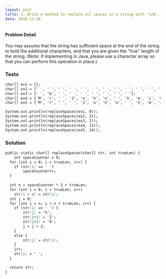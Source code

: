 ```yaml
---
layout: post
title: 3. Write a method to replace all spaces in a string with '%20'.
date: 2016-12-28
---
```


#### Problem Detail

You may assume that the string has sufficient space at the end of the string to hold the additional characters, and that you are given the "true" length of the string. (Note: if implementing in Java, please use a character array so that you can perform this operation in place.)

### Tests

```markdown
char[] ex1 = {};
char[] ex2 = {' ', ' ', ' ', ' ', ' ', ' ', ' ', ' ', ' ', ' ', ' ', ' ', ' ', ' ', ' '};
char[] ex3 = {' ', 'b', ' ', ' ', ' ', ' ', ' ', ' ', ' '};
char[] ex4 = {'M', 'r', ' ', 'J', 'o', 'h', 'n', ' ', 'S', 'm', 'i', 't' , 'h', ' ', ' ', ' ', ' '};
char[] ex5 = {'M', 'r', ' ', ' ', 'J', 'o', 'h', 'n', ' ', 'S', 'm', 'i', 't' , 'h', ' ', ' ', ' ', ' ', ' ', ' '};

System.out.println(replaceSpaces(ex1, 0));
System.out.println(replaceSpaces(ex2, 3));
System.out.println(replaceSpaces(ex3, 2));
System.out.println(replaceSpaces(ex4, 13));
System.out.println(replaceSpaces(ex5, 14));
```

### Solution

```markdown
public static char[] replaceSpaces(char[] str, int trueLen) {
	int spaceCounter = 0;
  for (int i = 0; i < trueLen; i++) {
  	if (str[i] == ' ')
  		spaceCounter++;
  }
  
  int n = spaceCounter * 3 + trueLen;
  for (int i = 0; i < trueLen; i++)
  	str[i + n] = str[i];
  int j = 0;
  for (int i = n; i < n + trueLen; i++) {
  	if (str[i] == ' ') {
  		str[j] = '%';
  		str[j+1] = '2';
  		str[j+2] = '0';
  		j = j + 2;
  	}
  	else {
  		str[j] = str[i];
  	}
    j++;
    str[i] = ' ';
  }

  return str;
}
```
